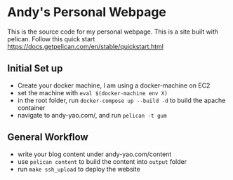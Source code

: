 # Andy's Personal Webpage

This is the source code for my personal webpage. This is a site built with pelican. Follow this quick start https://docs.getpelican.com/en/stable/quickstart.html


## Initial Set up
- Create your docker machine, I am using a docker-machine on EC2
- set the machine with `eval $(docker-machine env X)`
- in the root folder, run `docker-compose up --build -d` to build the apache container
- navigate to andy-yao.com/, and run `pelican -t gum`

## General Workflow
- write your blog content under andy-yao.com/content
- use `pelican content` to build the content into `output` folder
- run `make ssh_upload` to deploy the website
